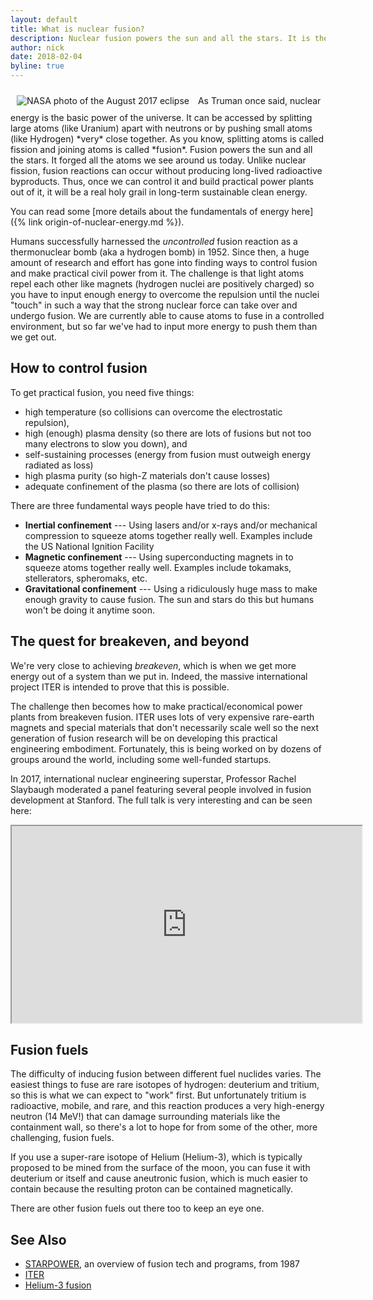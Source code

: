 ```yaml
---
layout: default
title: What is nuclear fusion?
description: Nuclear fusion powers the sun and all the stars. It is the process that forged everything heavier than Hydrogen. Long considered a holy grail energy source, it is being pursued worldwide.
author: nick
date: 2018-02-04
byline: true
---
```


<div class="row">
<div class="col-md-8" markdown="1">

<img class="float-end img-fluid" style="padding:10px;" src="/img/nasa-eclipse-sm.jpg" alt="NASA photo of the August 2017 eclipse" title="NASA photo of the August 2017 eclipse"/>
As Truman once said, nuclear energy is the basic power of the universe. It can be accessed by
splitting large atoms (like Uranium) apart with neutrons or by pushing small atoms (like Hydrogen)
*very* close together. As you know, splitting atoms is called fission and joining atoms is called
*fusion*. Fusion powers the sun and all the stars. It forged all the atoms we see around us today.
Unlike nuclear fission, fusion reactions can occur without producing long-lived radioactive
byproducts. Thus, once we can control it and build practical power plants out of it, it will be a
real holy grail in long-term sustainable clean energy.

You can read some [more details about the fundamentals of energy here]({% link origin-of-nuclear-energy.md %}).

Humans successfully harnessed the _uncontrolled_ fusion reaction as a thermonuclear bomb (aka a
hydrogen bomb) in 1952. Since then, a huge amount of research and effort has gone into finding ways
to control fusion and make practical civil power from it. The challenge is that light atoms repel
each other like magnets (hydrogen nuclei are positively charged) so you have to input enough energy
to overcome the repulsion until the nuclei "touch" in such a way that the strong nuclear force can
take over and undergo fusion. We are currently able to cause atoms to fuse in a controlled
environment, but so far we've had to input more energy to push them than we get out.

## How to control fusion

To get practical fusion, you need five things:

- high temperature (so collisions can overcome the electrostatic repulsion),
- high (enough) plasma density (so there are lots of fusions but not too many electrons to slow you down), and
- self-sustaining processes (energy from fusion must outweigh energy radiated as loss)
- high plasma purity (so high-Z materials don't cause losses)
- adequate confinement of the plasma (so there are lots of collision)

There are three fundamental ways people have tried to do this:

- **Inertial confinement** --- Using lasers and/or x-rays and/or mechanical compression to squeeze
  atoms together really well. Examples include the US National Ignition Facility
- **Magnetic confinement** --- Using superconducting magnets in to squeeze atoms together really
  well. Examples include tokamaks, stellerators, spheromaks, etc.
- **Gravitational confinement** --- Using a ridiculously huge mass to make enough gravity to cause
  fusion. The sun and stars do this but humans won't be doing it anytime soon.

## The quest for breakeven, and beyond

We're very close to achieving _breakeven_, which is when we get more energy out of a system
than we put in. Indeed, the massive international project ITER is intended to prove that this is
possible.

The challenge then becomes how to make practical/economical power plants from
breakeven fusion. ITER uses lots of very expensive rare-earth magnets and
special materials that don't necessarily scale well so the next generation of
fusion research will be on developing this practical engineering embodiment.
Fortunately, this is being worked on by dozens of groups around the world,
including some well-funded startups.

In 2017, international nuclear engineering superstar, Professor Rachel Slaybaugh
moderated a panel featuring several people involved in fusion development at
Stanford. The full talk is very interesting and can be seen here:

<iframe width="560" height="315" src="https://www.youtube.com/embed/HwUVcPlkQsI" 
allow="autoplay; encrypted-media" allowfullscreen></iframe>

## Fusion fuels

The difficulty of inducing fusion between different fuel nuclides varies. The easiest things to fuse
are rare isotopes of hydrogen: deuterium and tritium, so this is what we can expect to "work" first.
But unfortunately tritium is radioactive, mobile, and rare, and this reaction produces a very
high-energy neutron (14 MeV!) that can damage surrounding materials like the containment wall, so
there's a lot to hope for from some of the other, more challenging, fusion fuels.

If you use a super-rare isotope of Helium (Helium-3), which is typically proposed to be mined from
the surface of the moon, you can fuse it with deuterium or itself and cause aneutronic fusion, which
is much easier to contain because the resulting proton can be contained magnetically.

There are other fusion fuels out there too to keep an eye one.

## See Also

- [STARPOWER](https://babel.hathitrust.org/cgi/pt?id=mdp.39015018920333&seq=5), an overview of fusion tech and programs, from 1987
- [ITER](https://en.wikipedia.org/wiki/ITER)
- [Helium-3 fusion](https://en.wikipedia.org/wiki/Helium-3#Fusion_reactions)

</div>
</div>
